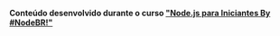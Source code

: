 **Conteúdo desenvolvido durante o curso ["Node.js para Iniciantes By #NodeBR!"](https://treinamento.nodebr.org/)**
